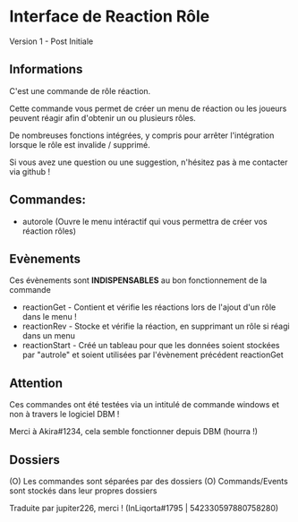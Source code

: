 # Interface de Reaction Rôle
Version 1 - Post Initiale

## Informations
C'est une commande de rôle réaction.

Cette commande vous permet de créer un menu de réaction ou les joueurs peuvent réagir afin d'obtenir un ou plusieurs rôles.

De nombreuses fonctions intégrées, y compris pour arrêter l'intégration lorsque le rôle est invalide / supprimé.

Si vous avez une question ou une suggestion, n'hésitez pas à me contacter via github !  


## Commandes:
- autorole (Ouvre le menu intéractif qui vous permettra de créer vos réaction rôles)

## Evènements
Ces évènements sont **INDISPENSABLES** au bon fonctionnement de la commande

- reactionGet - Contient et vérifie les réactions lors de l'ajout d'un rôle dans le menu !
- reactionRev - Stocke et vérifie la réaction, en supprimant un rôle si réagi dans un menu
- reactionStart - Créé un tableau pour que les données soient stockées par "autrole" et soient utilisées par l'évènement précédent reactionGet

## Attention
Ces commandes ont été testées via un intitulé de commande windows et non à travers le logiciel DBM !

Merci à Akira#1234, cela semble fonctionner depuis DBM (hourra !)

## Dossiers
(O) Les commandes sont séparées par des dossiers
(O) Commands/Events sont stockés dans leur propres dossiers

Traduite par jupiter226, merci ! (InLiqorta#1795 | 542330597880758280)

